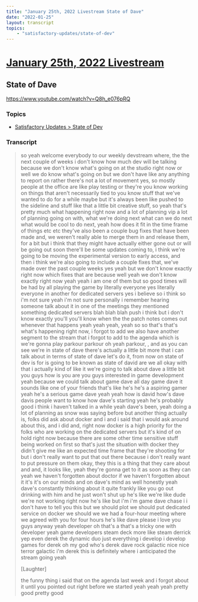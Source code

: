```yaml
---
title: "January 25th, 2022 Livestream State of Dave"
date: "2022-01-25"
layout: transcript
topics:
    - "satisfactory-updates/state-of-dev"
---
```

# [January 25th, 2022 Livestream](../2022-01-25.md)
## State of Dave
https://www.youtube.com/watch?v=Q8h_e076pRQ

### Topics
* [Satisfactory Updates > State of Dev](../topics/satisfactory-updates/state-of-dev.md)

### Transcript

> so yeah welcome everybody to our weekly devstream where, the the next couple of weeks i don't know how much dev will be talking because we don't know what's going on at the studio right now or well we do know what's going on but we don't have like any anything to report on rather there's not a lot of movement yes, so mostly people at the office are like play testing or they're you know working on things that aren't necessarily tied to you know stuff that we've wanted to do for a while maybe but it's always been like pushed to the sideline and stuff like that a little bit creative stuff, so yeah that's pretty much what happening right now and a lot of planning vip a lot of planning going on with, what we're doing next what can we do next what would be cool to do next, yeah how does it fit in the time frame of things etc etc they've also been a couple bug fixes that have been made and, we weren't really able to merge them in and release them, for a bit but i think that they might have actually either gone out or will be going out soon there'll be some updates coming to, i think we're going to be moving the experimental version to early access, and then i think we're also going to include a couple fixes that, we've made over the past couple weeks yes yeah but we don't know exactly right now which fixes that are because well yeah we don't know exactly right now yeah yeah i am one of them but so good times will be had by all playing the game by literally everyone yes literally everyone in another for dedicated servers yes i believe so i think so i'm not sure yeah i'm not sure personally i remember hearing someone talk about it in one of the meetings they mentioned something dedicated servers blah blah blah push i think but i don't know exactly you'll you'll know when the the patch notes comes out whenever that happens yeah yeah yeah, yeah so so that's that's what's happening right now, i forgot to add we also have another segment to the stream that i forgot to add to the agenda which is we're gonna play parkour parkour oh yeah parkour, , and as you can see we're in state of dave there's actually a little bit more that i can talk about in terms of state of dave let's do it, from now on state of dev is for is going to be known as state of david are we all okay with that i actually kind of like it we're going to talk about dave a little bit you guys how is you are you guys interested in game development yeah because we could talk about game dave all day game dave it sounds like one of your friends that's like he's he's a aspiring gamer yeah he's a serious game dave yeah yeah how is david how's dave davis people want to know how dave's starting yeah he's probably good i think i haven't talked in a while yeah dave's been, yeah doing a lot of planning as snow was saying before but another thing actually is, folks did ask about docker and i and i said that i would ask around about this, and i did and, right now docker is a high priority for the folks who are working on the dedicated servers but it's kind of on hold right now because there are some other time sensitive stuff being worked on first so that's just the situation with docker they didn't give me like an expected time frame that they're shooting for but i don't really want to put that out there because i don't really want to put pressure on them okay, they this is a thing that they care about and and, it looks like, yeah they're gonna get to it as soon as they can yeah we haven't forgotten about doctor if we haven't forgotten about it it's it's on our minds and on dave's mind as well honestly yeah dave's constantly thinking about it quite frankly like you go out drinking with him and he just won't shut up he's like we're like dude we're not working right now he's like but i'm i'm game dave chase i i don't have to tell you this but we should plot we should put dedicated service on docker we should we we had a four-hour meeting where we agreed with you for four hours he's like dave please i love you guys anyway yeah developer oh that's a that's a tricky one with developer yeah game developers steam deck more like steam derrick yep even derek the dynamic duo just everything i develop i develop games for derek oh my god who's derek dave rock galactic nice nice terror galactic i'm derek this is definitely where i anticipated the stream going yeah
>
> [Laughter]
>
> the funny thing i said that on the agenda last week and i forgot about it until you pointed out right before we started yeah yeah yeah pretty good pretty good
